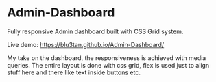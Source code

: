# Admin-Dashboard

Fully responsive Admin dashboard built with CSS Grid system.

Live demo: https://blu3tan.github.io/Admin-Dashboard/

My take on the dashboard, the responsiveness is achieved with media queries.
The entire layout is done with css grid, flex is used just to align stuff
here and there like text inside buttons etc.
